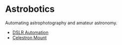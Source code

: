 # Astrobotics

Automating astrophotography and amateur astronomy.

* [DSLR Automation](camera/README.md)
* [Celestron Mount](celestron/README.md)

